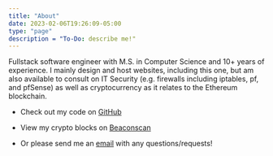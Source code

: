 ```yaml
---
title: "About"
date: 2023-02-06T19:26:09-05:00
type: "page"
description = "To-Do: describe me!"
---
```


Fullstack software engineer with M.S. in Computer Science and 10+ years of experience. I mainly design and host websites, including this one, but am also available to consult on IT Security (e.g. firewalls including iptables, pf, and pfSense) as well as cryptocurrency as it relates to the Ethereum blockchain.

- Check out my code on <a href="https://github.com/Ifiht" target="_blank">GitHub</a>

- View my crypto blocks on <a href="https://beaconscan.com/validator/675971#proposed" target="_blank">Beaconscan</a>

- Or please send me an <a href="mailto:eclecticpeddlerllc@gmail.comDELETETHISTOPROVEYOUAREHUMAN">email</a> with any questions/requests!
